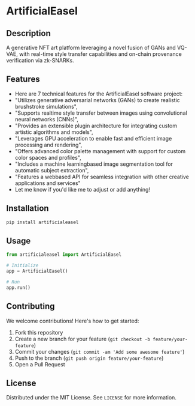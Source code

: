 # ArtificialEasel

## Description

A generative NFT art platform leveraging a novel fusion of GANs and VQ-VAE, with real-time style transfer capabilities and on-chain provenance verification via zk-SNARKs.

## Features

- Here are 7 technical features for the ArtificialEasel software project:
- "Utilizes generative adversarial networks (GANs) to create realistic brushstroke simulations",
- "Supports realtime style transfer between images using convolutional neural networks (CNNs)",
- "Provides an extensible plugin architecture for integrating custom artistic algorithms and models",
- "Leverages GPU acceleration to enable fast and efficient image processing and rendering",
- "Offers advanced color palette management with support for custom color spaces and profiles",
- "Includes a machine learningbased image segmentation tool for automatic subject extraction",
- "Features a webbased API for seamless integration with other creative applications and services"
- Let me know if you'd like me to adjust or add anything!
## Installation

```bash
pip install artificialeasel
```

## Usage

```python
from artificialeasel import ArtificialEasel

# Initialize
app = ArtificialEasel()

# Run
app.run()
```

## Contributing

We welcome contributions! Here's how to get started:

1. Fork this repository
2. Create a new branch for your feature (`git checkout -b feature/your-feature`)
3. Commit your changes (`git commit -am 'Add some awesome feature'`)
4. Push to the branch (`git push origin feature/your-feature`)
5. Open a Pull Request

## License

Distributed under the MIT License. See `LICENSE` for more information.
